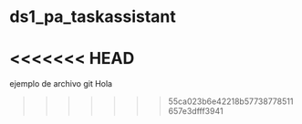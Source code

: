 # ds1_pa_taskassistant
<<<<<<< HEAD
=======
ejemplo de archivo git
Hola
>>>>>>> 55ca023b6e42218b57738778511657e3dfff3941

